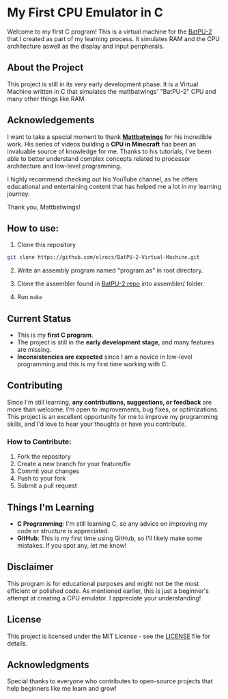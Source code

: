 # My First CPU Emulator in C

Welcome to my first C program! This is a virtual machine for the [BatPU-2](https://github.com/mattbatwings/BatPU-2) that I created as part of my learning process. It simulates RAM and the CPU architecture aswell as the display and input peripherals.

## About the Project

This project is still in its very early development phase. It is a Virtual Machine written in C that simulates the mattbatwings' "BatPU-2" CPU and many other things like RAM.

## Acknowledgements

I want to take a special moment to thank **[Mattbatwings](https://www.youtube.com/@mattbatwings)** for his incredible work. His series of videos building a **CPU in Minecraft** has been an invaluable source of knowledge for me. Thanks to his tutorials, I've been able to better understand complex concepts related to processor architecture and low-level programming.

I highly recommend checking out his YouTube channel, as he offers educational and entertaining content that has helped me a lot in my learning journey.

Thank you, Mattbatwings!

## How to use:
1. Clone this repository
```bash 
git clone https://github.com/elrocs/BatPU-2-Virtual-Machine.git
```
2. Write an assembly program named "program.as" in root directory. 

3. Clone the assembler found in [BatPU-2 repo](https://github.com/mattbatwings/BatPU-2) into assembler/ folder.

3. Run `make`

## Current Status

- This is my **first C program**.
- The project is still in the **early development stage**, and many features are missing.
- **Inconsistencies are expected** since I am a novice in low-level programming and this is my first time working with C.

## Contributing

Since I'm still learning, **any contributions, suggestions, or feedback** are more than welcome. I’m open to improvements, bug fixes, or optimizations. This project is an excellent opportunity for me to improve my programming skills, and I'd love to hear your thoughts or have you contribute.

### How to Contribute:
1. Fork the repository
2. Create a new branch for your feature/fix
3. Commit your changes
4. Push to your fork
5. Submit a pull request

## Things I'm Learning
- **C Programming**: I'm still learning C, so any advice on improving my code or structure is appreciated.
- **GitHub**: This is my first time using GitHub, so I'll likely make some mistakes. If you spot any, let me know!

## Disclaimer

This program is for educational purposes and might not be the most efficient or polished code. As mentioned earlier, this is just a beginner's attempt at creating a CPU emulator. I appreciate your understanding!

## License

This project is licensed under the MIT License - see the [LICENSE](LICENSE) file for details.

## Acknowledgments

Special thanks to everyone who contributes to open-source projects that help beginners like me learn and grow!
